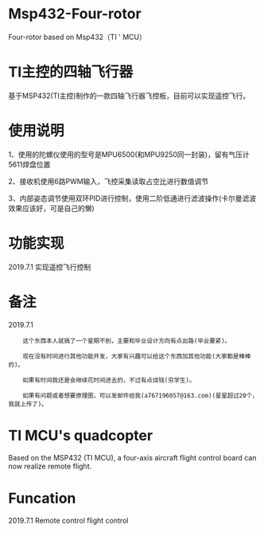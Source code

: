 # Msp432-Four-rotor
Four-rotor based on Msp432（TI ' MCU）

# TI主控的四轴飞行器
基于MSP432(TI主控)制作的一款四轴飞行器飞控板，目前可以实现遥控飞行。

# 使用说明
1、使用的陀螺仪使用的型号是MPU6500(和MPU9250同一封装)，留有气压计5611焊盘位置

2、接收机使用6路PWM输入，飞控采集读取占空比进行数值调节

3、内部姿态调节使用双环PID进行控制，使用二阶低通进行滤波操作(卡尔曼滤波效果应该好，可是自己的懒)

# 功能实现
2019.7.1 实现遥控飞行控制


# 备注
2019.7.1 

		这个东西本人就搞了一个星期不到，主要和毕业设计方向有点出路(毕业要紧)。

		现在没有时间进行其他功能开发，大家有兴趣可以给这个东西加其他功能(大家都是棒棒的)。
		 
		如果有时间我还是会继续花时间进去的，不过有点烧钱(穷学生)。
		 
		如果有问题或者想要原理图，可以发邮件给我(a767196057@163.com)(星星超过20个，我就上传了)。
		 


# TI MCU's quadcopter
Based on the MSP432 (TI MCU), a four-axis aircraft flight control board can now realize remote flight.

# Funcation
2019.7.1 Remote control flight control

